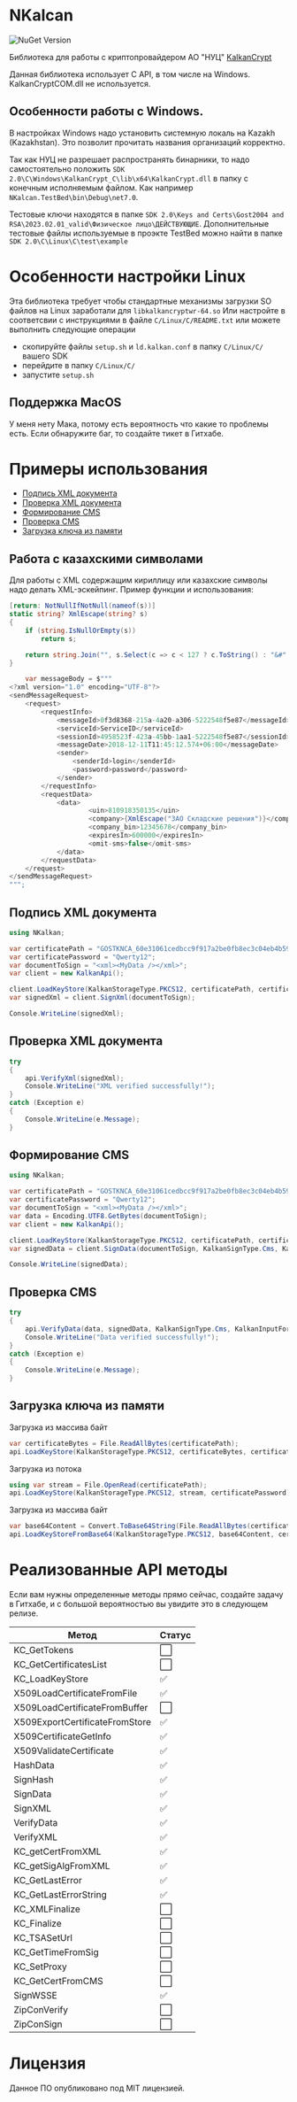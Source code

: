 ﻿# NKalcan

![NuGet Version](https://img.shields.io/nuget/v/NKalkan)

Библиотека для работы с криптопровайдером АО "НУЦ" [KalkanCrypt](https://pki.gov.kz/developers/)

Данная библиотека использует C API, в том числе на Windows. KalkanCryptCOM.dll не используется.

## Особенности работы с Windows.

В настройках Windows надо установить системную локаль на Kazakh (Kazakhstan).
Это позволит прочитать названия организаций корректно.

Так как НУЦ не разрешает распространять бинарники, то надо самостоятельно положить `SDK 2.0\C\Windows\KalkanCrypt_С\lib\x64\KalkanCrypt.dll` в папку с конечным исполняемым файлом.
Как например `NKalcan.TestBed\bin\Debug\net7.0`.

Тестовые ключи находятся в папке `SDK 2.0\Keys and Certs\Gost2004 and RSA\2023.02.01_valid\Физическое лицо\ДЕЙСТВУЮЩИЕ`.
Дополнительные тестовые файлы используемые в проэкте TestBed можно найти в папке `SDK 2.0\C\Linux\C\test\example`

# Особенности настройки Linux

Эта библиотека требует чтобы стандартные механизмы загрузки SO файлов на Linux заработали для `libkalkancryptwr-64.so`
Или настройте в соответсвии с инструкциями в файле `C/Linux/C/README.txt` или можете выполнить следующие операции
- скопируйте файлы `setup.sh` и `ld.kalkan.conf` в папку `C/Linux/C/` вашего SDK
- перейдите в папку `C/Linux/C/`
- запустите `setup.sh`


## Поддержка MacOS

У меня нету Мака, потому есть вероятность что какие то проблемы есть. Если обнаружите баг, то создайте тикет в Гитхабе.

# Примеры использования

* [Подпись XML документа](#подпись-xml-документа)
* [Проверка XML документа](#проверка-xml-документа)
* [Формирование CMS](#формирование-cms)
* [Проверка CMS](#проверка-cms)
* [Загрузка ключа из памяти](#загрузка-ключа-из-памяти)

## Работа с казахскими символами

Для работы с XML содержащим кириллицу или казахские символы надо делать XML-эскейпинг. Пример функции и использования:

```csharp
[return: NotNullIfNotNull(nameof(s))]
static string? XmlEscape(string? s)
{
    if (string.IsNullOrEmpty(s))
        return s;

    return string.Join("", s.Select(c => c < 127 ? c.ToString() : "&#" + (short)c + ";"));
}

    var messageBody = $"""
<?xml version="1.0" encoding="UTF-8"?>
<sendMessageRequest>
    <request>
        <requestInfo>
            <messageId>0f3d8368-215a-4a20-a306-5222548f5e87</messageId>
            <serviceId>ServiceID</serviceId>
            <sessionId>4958523f-423a-45bb-1aa1-5222548f5e87</sessionId>
            <messageDate>2018-12-11T11:45:12.574+06:00</messageDate>
            <sender>
                <senderId>login</senderId>
                <password>password</password>
            </sender>
        </requestInfo>
        <requestData>
            <data>
                    <uin>810918350135</uin>
                    <company>{XmlEscape("ЗАО Складские решения")}</company>
                    <company_bin>12345678</company_bin>
                    <expiresIn>600000</expiresIn>
                    <omit-sms>false</omit-sms>
            </data>
        </requestData>
    </request>
</sendMessageRequest>
""";
```

## Подпись XML документа

```csharp
using NKalkan;

var certificatePath = "GOSTKNCA_60e31061cedbcc9f917a2be0fb8ec3c04eb4b598.p12";
var certificatePassword = "Qwerty12";
var documentToSign = "<xml><MyData /></xml>";
var client = new KalkanApi();

client.LoadKeyStore(KalkanStorageType.PKCS12, certificatePath, certificatePassword);
var signedXml = client.SignXml(documentToSign);

Console.WriteLine(signedXml);
```

## Проверка XML документа

```csharp
try
{
    api.VerifyXml(signedXml);
    Console.WriteLine("XML verified successfully!");
}
catch (Exception e)
{
    Console.WriteLine(e.Message);
}
```

## Формирование CMS

```csharp
using NKalkan;

var certificatePath = "GOSTKNCA_60e31061cedbcc9f917a2be0fb8ec3c04eb4b598.p12";
var certificatePassword = "Qwerty12";
var documentToSign = "<xml><MyData /></xml>";
var data = Encoding.UTF8.GetBytes(documentToSign);
var client = new KalkanApi();

client.LoadKeyStore(KalkanStorageType.PKCS12, certificatePath, certificatePassword);
var signedData = client.SignData(documentToSign, KalkanSignType.Cms, KalkanInputFormat.Pem, KalkanOutputFormat.Pem);

Console.WriteLine(signedData);
```

## Проверка CMS

```csharp
try
{
    api.VerifyData(data, signedData, KalkanSignType.Cms, KalkanInputFormat.Pem, KalkanOutputFormat.Pem);
    Console.WriteLine("Data verified successfully!");
}
catch (Exception e)
{
    Console.WriteLine(e.Message);
}
```

## Загрузка ключа из памяти

Загрузка из массива байт

```csharp
var certificateBytes = File.ReadAllBytes(certificatePath);
api.LoadKeyStore(KalkanStorageType.PKCS12, certificateBytes, certificatePassword);
```

Загрузка из потока

```csharp
using var stream = File.OpenRead(certificatePath);
api.LoadKeyStore(KalkanStorageType.PKCS12, stream, certificatePassword);
```

Загрузка из массива байт

```csharp
var base64Content = Convert.ToBase64String(File.ReadAllBytes(certificatePath));
api.LoadKeyStoreFromBase64(KalkanStorageType.PKCS12, base64Content, certificatePassword);
```

# Реализованные API методы

Если вам нужны определенные методы прямо сейчас, создайте задачу в Гитхабе, и с большой вероятностью вы увидите
это в следующем релизе.

| Метод | Статус | 
| ----- | --- |
| KC_GetTokens     | :white_large_square: |
| KC_GetCertificatesList     | :white_large_square: |
| KC_LoadKeyStore     | :white_check_mark: |
| X509LoadCertificateFromFile     | :white_check_mark: |
| X509LoadCertificateFromBuffer     | :white_large_square: |
| X509ExportCertificateFromStore     | :white_check_mark: |
| X509CertificateGetInfo     | :white_check_mark: |
| X509ValidateCertificate     | :white_check_mark: |
| HashData     | :white_check_mark: |
| SignHash     | :white_check_mark: |
| SignData     | :white_check_mark: |
| SignXML     | :white_check_mark: |
| VerifyData     | :white_check_mark: |
| VerifyXML     | :white_check_mark: |
| KC_getCertFromXML     | :white_check_mark: |
| KC_getSigAlgFromXML     | :white_check_mark: |
| KC_GetLastError     | :white_check_mark: |
| KC_GetLastErrorString     | :white_check_mark: |
| KC_XMLFinalize     | :white_large_square: |
| KC_Finalize     | :white_large_square: |
| KC_TSASetUrl     | :white_large_square: |
| KC_GetTimeFromSig     | :white_large_square: |
| KC_SetProxy     | :white_large_square: |
| KC_GetCertFromCMS     | :white_large_square: |
| SignWSSE     | :white_check_mark: |
| ZipConVerify     | :white_large_square: |
| ZipConSign     | :white_large_square: |

# Лицензия

Данное ПО опубликовано под MIT лицензией.

